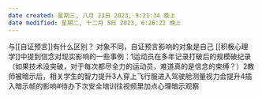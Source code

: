 ```yaml
---
date created: 星期三, 八月 23日 2023, 9:21:34 晚上
date modified: 星期二, 十二月 5日 2023, 6:26:22 晚上
---
```

与[[自证预言]]有什么区别？
	对象不同，自证预言影响的对象是自己
[[积极心理学]]中提到信念对现实影响的一些事例：1运动员在多年记录打破后的规模破纪录（如果技术没突破，对于每次都尽全力的运动员，难道真的是信念的束缚？）2教师被暗示后，相关学生的智力提升3人穿上飞行服进入驾驶舱测量视力会提升4插入暗示帧的影响#待办下次安全培训往视频里加点心理暗示观察
